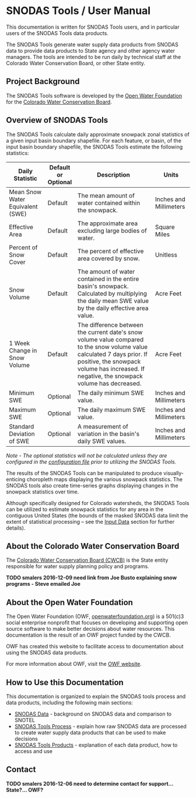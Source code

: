 # SNODAS Tools / User Manual

This documentation is written for SNODAS Tools users, and in particular users of the SNODAS Tools data products.

The SNODAS Tools generate water supply data products from SNODAS data
to provide data products to State agency and other agency water managers.
The tools are intended to be run daily by technical staff at the Colorado Water Conservation Board, or other State entity.

## Project Background

The SNODAS Tools software is developed by the [Open Water Foundation](http://openwaterfoundation.org)
for the [Colorado Water Conservation Board](http://cdss.state.co.us).

## Overview of SNODAS Tools

The SNODAS Tools calculate daily approximate snowpack zonal statistics of a given input basin boundary shapefile. For each feature, or basin, of the 
input basin boundary shapefile, the SNODAS Tools estimate the following statistics:

|<center>Daily Statistic|<center>Default <br> or <br> Optional</center>|<center>Description|<center>Units|
|-|-|-|-|
|Mean Snow Water Equivalent (SWE)|Default|The mean amount of water contained within the snowpack.|Inches and Millimeters|
|Effective Area|Default|The approximate area excluding large bodies of water.|Square Miles|
|Percent of Snow Cover|Default|The percent of effective area covered by snow.|Unitless|
|Snow Volume|Default|The amount of water contained in the entire basin's snowpack. Calculated by multiplying the daily mean SWE value by the daily effective area value.|Acre Feet|
|1 Week Change in Snow Volume|Default|The difference between the current date's snow volume value compared to the snow volume value calculated 7 days prior. If positive, the snowpack volume has increased. If negative, the snowpack volume has decreased.| Acre Feet|
|Minimum SWE|Optional|The daily minimum SWE value.| Inches and Millimeters|
|Maximum SWE|Optional|The daily maximum SWE value.|Inches and Millimeters|
|Standard Deviation of SWE|Optional|A measurement of variation in the basin's daily SWE values.|Inches and Millimeters|

*Note* - *The optional statistics will not be calculated unless they are configured in the [configuration file](http://software.openwaterfoundation.org/cdss-app-snodas-tools-doc-dev/software-design/file-structure/#snodastools92snodasconfigini)
prior to utilizing the SNODAS Tools.*

The results of the SNODAS Tools can be manipulated to produce 
visually-enticing choropleth maps displaying the various snowpack statistics. The SNODAS tools also create time-series graphs
displaying changes in the snowpack statistics over time.  

Although specifically designed for Colorado watersheds, the SNODAS Tools can be utilized to estimate snowpack statistics for any area in the 
contiguous United States (the bounds of the masked SNODAS data limit the extent of statistical processing – see 
the [Input Data](../data/data#snodas-data-grids) section for further details).

## About the Colorado Water Conservation Board

The [Colorado Water Conservation Board (CWCB)](http://cwcb.state.co.us) is the State entity responsible for water supply planning policy and programs.

**TODO smalers 2016-12-09 need link from Joe Busto explaining snow programs - Steve emailed Joe**

## About the Open Water Foundation

The Open Water Foundation (OWF, [openwaterfoundation.org](http://openwaterfoundation.org)) is a 501(c)3 social enterprise
nonprofit that focuses on developing and supporting open source software to make better
decisions about water resources.  This documentation is the result of an OWF project funded by the CWCB.

OWF has created this website to facilitate access to documentation about using the SNODAS data products. 

For more information about OWF, visit the [OWF website](http://openwaterfoundation.org).

## How to Use this Documentation

This documentation is organized to explain the SNODAS tools process and data products, including the following main sections:

* [SNODAS Data](data/overview) - background on SNODAS data and comparison to SNOTEL
* [SNODAS Tools Process](process/overview) - explain how raw SNODAS data are processed to create water supply data products that can be used to make decisions
* [SNODAS Tools Products](products/overview) - explanation of each data product, how to access and use

## Contact

**TODO smalers 2016-12-06 need to determine contact for support... State?... OWF?**
